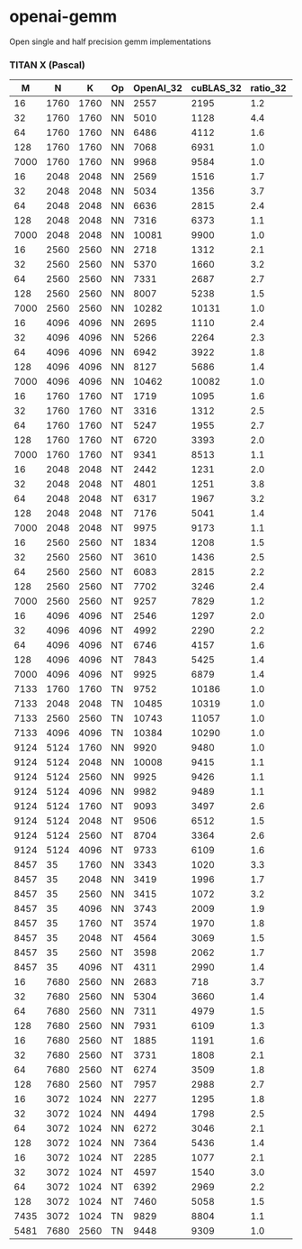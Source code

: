 # openai-gemm
Open single and half precision gemm implementations


### TITAN X (Pascal)

|     M|     N|     K| Op|OpenAI_32|cuBLAS_32|ratio_32|OpenAI_16|cuBLAS_16|ratio_16|
|------|------|------|---|---------|---------|--------|---------|---------|--------|
|    16|  1760|  1760| NN|     2557|     2195|     1.2|     3507|      346|    10.1|
|    32|  1760|  1760| NN|     5010|     1128|     4.4|     6814|      526|    13.0|
|    64|  1760|  1760| NN|     6486|     4112|     1.6|     8235|     2801|     2.9|
|   128|  1760|  1760| NN|     7068|     6931|     1.0|     9400|     5307|     1.8|
|  7000|  1760|  1760| NN|     9968|     9584|     1.0|    10515|     9807|     1.1|
|    16|  2048|  2048| NN|     2569|     1516|     1.7|     3619|      242|    15.0|
|    32|  2048|  2048| NN|     5034|     1356|     3.7|     6576|      606|    10.8|
|    64|  2048|  2048| NN|     6636|     2815|     2.4|     8285|     3241|     2.6|
|   128|  2048|  2048| NN|     7316|     6373|     1.1|     9066|     5334|     1.7|
|  7000|  2048|  2048| NN|    10081|     9900|     1.0|    11275|     9948|     1.1|
|    16|  2560|  2560| NN|     2718|     1312|     2.1|     4312|      251|    17.2|
|    32|  2560|  2560| NN|     5370|     1660|     3.2|     7525|      749|    10.0|
|    64|  2560|  2560| NN|     7331|     2687|     2.7|     8436|      951|     8.9|
|   128|  2560|  2560| NN|     8007|     5238|     1.5|     9277|     6123|     1.5|
|  7000|  2560|  2560| NN|    10282|    10131|     1.0|    11027|     9974|     1.1|
|    16|  4096|  4096| NN|     2695|     1110|     2.4|     4442|      266|    16.7|
|    32|  4096|  4096| NN|     5266|     2264|     2.3|     7723|      758|    10.2|
|    64|  4096|  4096| NN|     6942|     3922|     1.8|     8904|     1055|     8.4|
|   128|  4096|  4096| NN|     8127|     5686|     1.4|     9711|     5681|     1.7|
|  7000|  4096|  4096| NN|    10462|    10082|     1.0|    11152|     9991|     1.1|
|    16|  1760|  1760| NT|     1719|     1095|     1.6|     2692|      290|     9.3|
|    32|  1760|  1760| NT|     3316|     1312|     2.5|     5068|      447|    11.3|
|    64|  1760|  1760| NT|     5247|     1955|     2.7|     7621|     1797|     4.2|
|   128|  1760|  1760| NT|     6720|     3393|     2.0|     8886|     3342|     2.7|
|  7000|  1760|  1760| NT|     9341|     8513|     1.1|    10085|     9635|     1.0|
|    16|  2048|  2048| NT|     2442|     1231|     2.0|     3641|      299|    12.2|
|    32|  2048|  2048| NT|     4801|     1251|     3.8|     5849|      468|    12.5|
|    64|  2048|  2048| NT|     6317|     1967|     3.2|     7825|     3128|     2.5|
|   128|  2048|  2048| NT|     7176|     5041|     1.4|     8616|     4843|     1.8|
|  7000|  2048|  2048| NT|     9975|     9173|     1.1|    10741|     9560|     1.1|
|    16|  2560|  2560| NT|     1834|     1208|     1.5|     3154|      297|    10.6|
|    32|  2560|  2560| NT|     3610|     1436|     2.5|     5418|      584|     9.3|
|    64|  2560|  2560| NT|     6083|     2815|     2.2|     8331|     1042|     8.0|
|   128|  2560|  2560| NT|     7702|     3246|     2.4|     8857|     5259|     1.7|
|  7000|  2560|  2560| NT|     9257|     7829|     1.2|    10659|     9548|     1.1|
|    16|  4096|  4096| NT|     2546|     1297|     2.0|     4164|      309|    13.5|
|    32|  4096|  4096| NT|     4992|     2290|     2.2|     8156|      775|    10.5|
|    64|  4096|  4096| NT|     6746|     4157|     1.6|     8429|     1381|     6.1|
|   128|  4096|  4096| NT|     7843|     5425|     1.4|     9298|     5527|     1.7|
|  7000|  4096|  4096| NT|     9925|     6879|     1.4|    10630|     9784|     1.1|
|  7133|  1760|  1760| TN|     9752|    10186|     1.0|    10517|     8912|     1.2|
|  7133|  2048|  2048| TN|    10485|    10319|     1.0|    10674|     9608|     1.1|
|  7133|  2560|  2560| TN|    10743|    11057|     1.0|    11195|    10059|     1.1|
|  7133|  4096|  4096| TN|    10384|    10290|     1.0|    10980|    10558|     1.0|
|  9124|  5124|  1760| NN|     9920|     9480|     1.0|    10580|     9743|     1.1|
|  9124|  5124|  2048| NN|    10008|     9415|     1.1|    10602|     9796|     1.1|
|  9124|  5124|  2560| NN|     9925|     9426|     1.1|    10586|     9850|     1.1|
|  9124|  5124|  4096| NN|     9982|     9489|     1.1|    10580|     9472|     1.1|
|  9124|  5124|  1760| NT|     9093|     3497|     2.6|     9302|     8692|     1.1|
|  9124|  5124|  2048| NT|     9506|     6512|     1.5|     9506|     8883|     1.1|
|  9124|  5124|  2560| NT|     8704|     3364|     2.6|     9855|     7733|     1.3|
|  9124|  5124|  4096| NT|     9733|     6109|     1.6|    10278|     8760|     1.2|
|  8457|    35|  1760| NN|     3343|     1020|     3.3|     3841|      736|     5.2|
|  8457|    35|  2048| NN|     3419|     1996|     1.7|     4782|      803|     6.0|
|  8457|    35|  2560| NN|     3415|     1072|     3.2|     3868|      789|     4.9|
|  8457|    35|  4096| NN|     3743|     2009|     1.9|     4741|      804|     5.9|
|  8457|    35|  1760| NT|     3574|     1970|     1.8|     4176|     1243|     3.4|
|  8457|    35|  2048| NT|     4564|     3069|     1.5|     4818|     1255|     3.8|
|  8457|    35|  2560| NT|     3598|     2062|     1.7|     3597|     1135|     3.2|
|  8457|    35|  4096| NT|     4311|     2990|     1.4|     4927|     1303|     3.8|
|    16|  7680|  2560| NN|     2683|      718|     3.7|     4449|      289|    15.4|
|    32|  7680|  2560| NN|     5304|     3660|     1.4|     7837|      979|     8.0|
|    64|  7680|  2560| NN|     7311|     4979|     1.5|     9310|     1274|     7.3|
|   128|  7680|  2560| NN|     7931|     6109|     1.3|     9390|     6591|     1.4|
|    16|  7680|  2560| NT|     1885|     1191|     1.6|     3401|      290|    11.7|
|    32|  7680|  2560| NT|     3731|     1808|     2.1|     6373|     1004|     6.3|
|    64|  7680|  2560| NT|     6274|     3509|     1.8|     8809|     1655|     5.3|
|   128|  7680|  2560| NT|     7957|     2988|     2.7|     9246|     4695|     2.0|
|    16|  3072|  1024| NN|     2277|     1295|     1.8|     3373|      282|    12.0|
|    32|  3072|  1024| NN|     4494|     1798|     2.5|     6011|      807|     7.4|
|    64|  3072|  1024| NN|     6272|     3046|     2.1|     6790|      917|     7.4|
|   128|  3072|  1024| NN|     7364|     5436|     1.4|     7768|     5749|     1.4|
|    16|  3072|  1024| NT|     2285|     1077|     2.1|     3439|      244|    14.1|
|    32|  3072|  1024| NT|     4597|     1540|     3.0|     5645|      677|     8.3|
|    64|  3072|  1024| NT|     6392|     2969|     2.2|     7555|     1204|     6.3|
|   128|  3072|  1024| NT|     7460|     5058|     1.5|     8586|     5535|     1.6|
|  7435|  3072|  1024| TN|     9829|     8804|     1.1|    10123|     9365|     1.1|
|  5481|  7680|  2560| TN|     9448|     9309|     1.0|     9466|     9394|     1.0|

